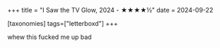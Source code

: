 +++
title = "I Saw the TV Glow, 2024 - ★★★★½"
date = 2024-09-22

[taxonomies]
tags=["letterboxd"]
+++

whew this fucked me up bad
